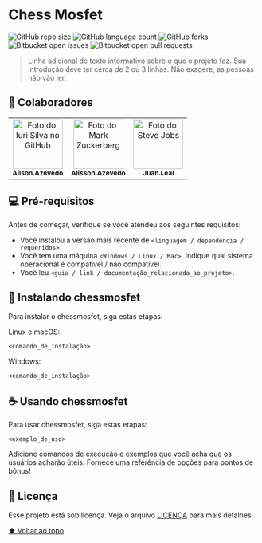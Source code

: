 # Chess Mosfet

<!---Esses são exemplos. Veja https://shields.io para outras pessoas ou para personalizar este conjunto de escudos. Você pode querer incluir dependências, status do projeto e informações de licença aqui--->

![GitHub repo size](https://img.shields.io/github/repo-size/ailsonazevedo/chessmosfet?style=for-the-badge)
![GitHub language count](https://img.shields.io/github/languages/count/ailsonazevedo/chessmosfet?style=for-the-badge)
![GitHub forks](https://img.shields.io/github/forks/ailsonazevedo/chessmosfet?style=for-the-badge)
![Bitbucket open issues](https://img.shields.io/bitbucket/issues/ailsonazevedo/chessmosfet?style=for-the-badge)
![Bitbucket open pull requests](https://img.shields.io/bitbucket/pr-raw/ailsonazevedo/chessmosfet?style=for-the-badge)

<!---<img src="exemplo-image.png" alt="exemplo imagem">--->

> Linha adicional de texto informativo sobre o que o projeto faz. Sua introdução deve ter cerca de 2 ou 3 linhas. Não exagere, as pessoas não vão ler.

## 🤝 Colaboradores
<table align="center">
  <tr>
    <td align="center">
      <a href="#">
        <img src="https://avatars.githubusercontent.com/u/61508532?v=4" width="100px;" alt="Foto do Iuri Silva no GitHub"/><br>
        <sub>
          <b>Ailson Azevedo</b>
        </sub>
      </a>
    </td>
    <td align="center">
      <a href="#">
        <img src="https://avatars.githubusercontent.com/u/61812126?v=4" width="100px;" alt="Foto do Mark Zuckerberg"/><br>
        <sub>
          <b>Alisson Azevedo</b>
        </sub>
      </a>
    </td>
    <td align="center">
      <a href="#">
        <img src="https://avatars.githubusercontent.com/u/48539986?v=4" width="100px;" alt="Foto do Steve Jobs"/><br>
        <sub>
          <b>Juan Leal</b>
        </sub>
      </a>
    </td>
  </tr>
</table>


## 💻 Pré-requisitos

Antes de começar, verifique se você atendeu aos seguintes requisitos:
<!---Estes são apenas requisitos de exemplo. Adicionar, duplicar ou remover conforme necessário--->
* Você instalou a versão mais recente de `<linguagem / dependência / requeridos>`
* Você tem uma máquina `<Windows / Linux / Mac>`. Indique qual sistema operacional é compatível / não compatível.
* Você leu `<guia / link / documentação_relacionada_ao_projeto>`.

## 🚀 Instalando chessmosfet

Para instalar o chessmosfet, siga estas etapas:

Linux e macOS:
```
<comando_de_instalação>
```

Windows:
```
<comando_de_instalação>
```

## ☕ Usando chessmosfet

Para usar chessmosfet, siga estas etapas:

```
<exemplo_de_uso>
```

Adicione comandos de execução e exemplos que você acha que os usuários acharão úteis. Fornece uma referência de opções para pontos de bônus!


## 📝 Licença

Esse projeto está sob licença. Veja o arquivo [LICENÇA](LICENSE.md) para mais detalhes.

[⬆ Voltar ao topo](#nome-do-projeto)<br>
